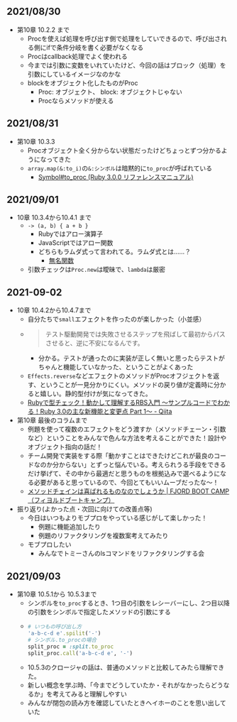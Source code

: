 ## 2021/08/30
- 第10章 10.2.2 まで
  - Procを使えば処理を呼び出す側で処理をしていできるので、呼び出される側にifで条件分岐を書く必要がなくなる
  - Procはcallback処理でよく使われる
  - 今までは引数に変数をいれていたけど、今回の話はブロック（処理）を引数にしているイメージなのかな
  - blockをオブジェクト化したものがProc
      - Proc: オブジェクト、 block: オブジェクトじゃない
      - Procならメソッドが使える
 
 ## 2021/08/31
-  第10章 10.3.3
    - Procオブジェクト全く分からない状態だったけどちょっとずつ分かるようになってきた
    - `array.map(&:to_i)`の`&:シンボル`は暗黙的に`to_proc`が呼ばれている
        - [Symbol\#to\_proc \(Ruby 3\.0\.0 リファレンスマニュアル\)](https://docs.ruby-lang.org/ja/latest/method/Symbol/i/to_proc.html)

## 2021/09/01
- 10章 10.3.4から10.4.1 まで
    - `-> (a, b) { a + b }`
        - Rubyではアロー演算子
        - JavaScriptではアロー関数
        - どちらもラムダ式って言われてる。ラムダ式とは……？
            - [無名関数](https://ja.wikipedia.org/wiki/%E7%84%A1%E5%90%8D%E9%96%A2%E6%95%B0)
    - 引数チェックは`Proc.new`は曖昧で、`lambda`は厳密

## 2021\-09\-02
- 10章 10.4.2から10.4.7まで
    - 自分たちで`small`エフェクトを作ったのが楽しかった（小並感）
    - > テスト駆動開発では失敗させるステップを飛ばして最初からパスさせると、逆に不安になるんです。
        - 分かる。テストが通ったのに実装が正しく無いと思ったらテストがちゃんと機能していなかった、ということがよくあった
    - `Effects.reverse`などエフェクトのメソッドがProcオフジェクトを返す、ということが一見分かりにくい。メソッドの戻り値が定義時に分かると嬉しい。静的型付けが気になってきた。
    - [Rubyで型チェック！動かして理解するRBS入門 〜サンプルコードでわかる！Ruby 3\.0の主な新機能と変更点 Part 1〜 \- Qiita](https://qiita.com/jnchito/items/bf8c6c2e1dd6cff05f4e)
- 第10章 最後のコラムまで
    - 例題を使って複数のエフェクトをどう渡すか（メソッドチェーン・引数など）ということをみんなで色んな方法を考えることができた！設計やオブジェクト指向の話だ！
    - チーム開発で実装をする際「動かすことはできたけどこれが最良のコードなのか分からない」とずっと悩んでいる。考えられうる手段をできるだけ挙げて、その中から最適だと思うものを根拠込みで選べるようになる必要があると思っているので、今回とてもいいムーブだったな〜！
    - [メソッドチェインは喜ばれるものなのでしょうか \| FJORD BOOT CAMP（フィヨルドブートキャンプ）](https://bootcamp.fjord.jp/questions/1010)
- 振り返り(よかった点・次回に向けての改善点等)
    - 今日はいつもよりモブプロをやっている感じがして楽しかった！
        - 例題に機能追加したり
        - 例題のリファクタリングを複数案考えてみたり
    - モブプロしたい
        - みんなでトミーさんのlsコマンドをリファクタリングする会

## 2021/09/03
- 第10章 10.5.1から 10.5.3まで
    - シンボルを`to_proc`するとき、1つ目の引数をレシーバーにし、2つ目以降の引数をシンボルで指定したメソッドの引数にする
    - ```ruby
      # いつもの呼び出し方
      'a-b-c-d e'.spilit('-')
      # シンボル.to_procの場合
      split_proc = :split.to_proc
      split_proc.call('a-b-c-d e', '-')
      ```
    - 10.5.3のクロージャの話は、普通のメソッドと比較してみたら理解できた。
    - 新しい概念を学ぶ時、「今までどうしていたか・それがなかったらどうなるか」を考えてみると理解しやすい
    - みんなが閉包の読み方を確認していたときヘイホーのことを思い出していた
